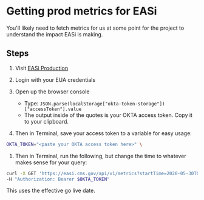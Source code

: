 # Getting prod metrics for EASi

You'll likely need to fetch metrics for us at some point for the
project to understand the impact EASi is making.

## Steps

1. Visit [EASi Production](https://easi.cms.gov)
1. Login with your EUA credentials
1. Open up the browser console

    - Type: `JSON.parse(localStorage["okta-token-storage"])["accessToken"].value`
    - The output inside of the quotes is your OKTA access token. Copy it to your
      clipboard.

1. Then in Terminal, save your access token to a variable for easy usage:

```BASH
OKTA_TOKEN="<paste your OKTA access token here>" \
```

1. Then in Terminal, run the following, but change the time
to whatever makes sense for your query:

```BASH
curl -X GET 'https://easi.cms.gov/api/v1/metrics?startTime=2020-05-30T00:00:00.00Z' \
-H "Authorization: Bearer $OKTA_TOKEN"
```

This uses the effective go live date.
